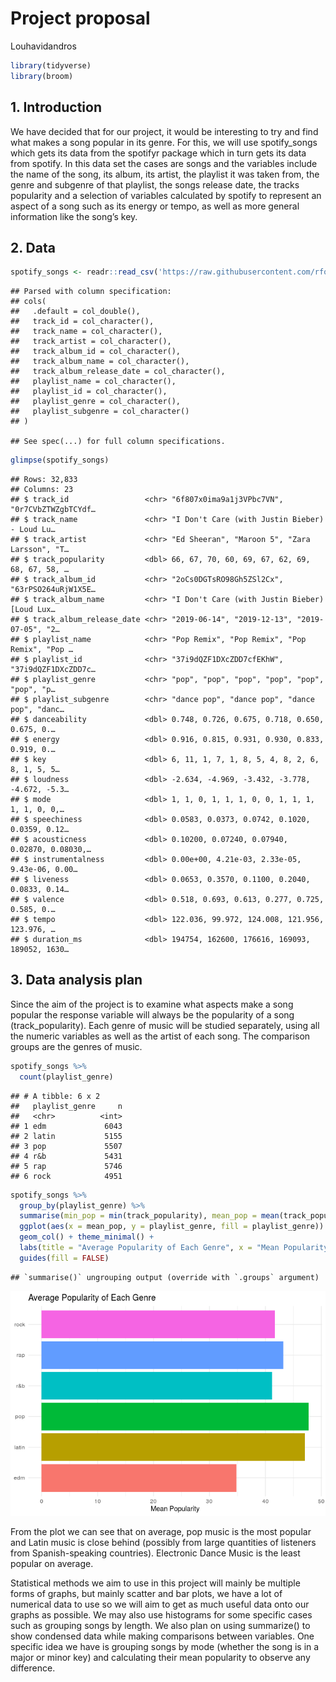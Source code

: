 Project proposal
================
Louhavidandros

``` r
library(tidyverse)
library(broom)
```

## 1\. Introduction

We have decided that for our project, it would be interesting to try and
find what makes a song popular in its genre. For this, we will use
spotify\_songs which gets its data from the spotifyr package which in
turn gets its data from spotify. In this data set the cases are songs
and the variables include the name of the song, its album, its artist,
the playlist it was taken from, the genre and subgenre of that playlist,
the songs release date, the tracks popularity and a selection of
variables calculated by spotify to represent an aspect of a song such as
its energy or tempo, as well as more general information like the song’s
key.

## 2\. Data

``` r
spotify_songs <- readr::read_csv('https://raw.githubusercontent.com/rfordatascience/tidytuesday/master/data/2020/2020-01-21/spotify_songs.csv')
```

    ## Parsed with column specification:
    ## cols(
    ##   .default = col_double(),
    ##   track_id = col_character(),
    ##   track_name = col_character(),
    ##   track_artist = col_character(),
    ##   track_album_id = col_character(),
    ##   track_album_name = col_character(),
    ##   track_album_release_date = col_character(),
    ##   playlist_name = col_character(),
    ##   playlist_id = col_character(),
    ##   playlist_genre = col_character(),
    ##   playlist_subgenre = col_character()
    ## )

    ## See spec(...) for full column specifications.

``` r
glimpse(spotify_songs)
```

    ## Rows: 32,833
    ## Columns: 23
    ## $ track_id                 <chr> "6f807x0ima9a1j3VPbc7VN", "0r7CVbZTWZgbTCYdf…
    ## $ track_name               <chr> "I Don't Care (with Justin Bieber) - Loud Lu…
    ## $ track_artist             <chr> "Ed Sheeran", "Maroon 5", "Zara Larsson", "T…
    ## $ track_popularity         <dbl> 66, 67, 70, 60, 69, 67, 62, 69, 68, 67, 58, …
    ## $ track_album_id           <chr> "2oCs0DGTsRO98Gh5ZSl2Cx", "63rPSO264uRjW1X5E…
    ## $ track_album_name         <chr> "I Don't Care (with Justin Bieber) [Loud Lux…
    ## $ track_album_release_date <chr> "2019-06-14", "2019-12-13", "2019-07-05", "2…
    ## $ playlist_name            <chr> "Pop Remix", "Pop Remix", "Pop Remix", "Pop …
    ## $ playlist_id              <chr> "37i9dQZF1DXcZDD7cfEKhW", "37i9dQZF1DXcZDD7c…
    ## $ playlist_genre           <chr> "pop", "pop", "pop", "pop", "pop", "pop", "p…
    ## $ playlist_subgenre        <chr> "dance pop", "dance pop", "dance pop", "danc…
    ## $ danceability             <dbl> 0.748, 0.726, 0.675, 0.718, 0.650, 0.675, 0.…
    ## $ energy                   <dbl> 0.916, 0.815, 0.931, 0.930, 0.833, 0.919, 0.…
    ## $ key                      <dbl> 6, 11, 1, 7, 1, 8, 5, 4, 8, 2, 6, 8, 1, 5, 5…
    ## $ loudness                 <dbl> -2.634, -4.969, -3.432, -3.778, -4.672, -5.3…
    ## $ mode                     <dbl> 1, 1, 0, 1, 1, 1, 0, 0, 1, 1, 1, 1, 1, 0, 0,…
    ## $ speechiness              <dbl> 0.0583, 0.0373, 0.0742, 0.1020, 0.0359, 0.12…
    ## $ acousticness             <dbl> 0.10200, 0.07240, 0.07940, 0.02870, 0.08030,…
    ## $ instrumentalness         <dbl> 0.00e+00, 4.21e-03, 2.33e-05, 9.43e-06, 0.00…
    ## $ liveness                 <dbl> 0.0653, 0.3570, 0.1100, 0.2040, 0.0833, 0.14…
    ## $ valence                  <dbl> 0.518, 0.693, 0.613, 0.277, 0.725, 0.585, 0.…
    ## $ tempo                    <dbl> 122.036, 99.972, 124.008, 121.956, 123.976, …
    ## $ duration_ms              <dbl> 194754, 162600, 176616, 169093, 189052, 1630…

## 3\. Data analysis plan

Since the aim of the project is to examine what aspects make a song
popular the response variable will always be the popularity of a song
(track\_popularity). Each genre of music will be studied separately,
using all the numeric variables as well as the artist of each song. The
comparison groups are the genres of music.

``` r
spotify_songs %>%
  count(playlist_genre)
```

    ## # A tibble: 6 x 2
    ##   playlist_genre     n
    ##   <chr>          <int>
    ## 1 edm             6043
    ## 2 latin           5155
    ## 3 pop             5507
    ## 4 r&b             5431
    ## 5 rap             5746
    ## 6 rock            4951

``` r
spotify_songs %>%
  group_by(playlist_genre) %>%
  summarise(min_pop = min(track_popularity), mean_pop = mean(track_popularity), max_pop = max(track_popularity)) %>%
  ggplot(aes(x = mean_pop, y = playlist_genre, fill = playlist_genre)) + 
  geom_col() + theme_minimal() + 
  labs(title = "Average Popularity of Each Genre", x = "Mean Popularity", y = NULL) +
  guides(fill = FALSE)
```

    ## `summarise()` ungrouping output (override with `.groups` argument)

![](proposal_files/figure-gfm/popularity-plot-1.png)<!-- -->

From the plot we can see that on average, pop music is the most popular
and Latin music is close behind (possibly from large quantities of
listeners from Spanish-speaking countries). Electronic Dance Music is
the least popular on average.

Statistical methods we aim to use in this project will mainly be
multiple forms of graphs, but mainly scatter and bar plots, we have a
lot of numerical data to use so we will aim to get as much useful data
onto our graphs as possible. We may also use histograms for some
specific cases such as grouping songs by length. We also plan on using
summarize() to show condensed data while making comparisons between
variables. One specific idea we have is grouping songs by mode (whether
the song is in a major or minor key) and calculating their mean
popularity to observe any difference.
